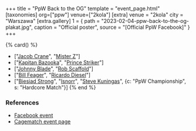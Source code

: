 +++
title = "PpW Back to the OG"
template = "event_page.html"
[taxonomies]
org=["ppw"]
venue=["2kola"]
[extra]
venue = "2kola"
city = "Warszawa"
[extra.gallery]
1 = { path = "2023-02-04-ppw-back-to-the-og-plakat.jpg", caption = "Official poster", source = "[Official PpW Facebook]" }
+++


{% card() %}
- ["[Jacob Crane](@/w/jacob-crane.md)", "[Mister Z](@/w/mister-z.md)"]
- ["[Kapitan Bazooka](@/w/kapitan-bazooka.md)", "[Prince Striker](@/w/royal-striker.md)"]
- ["[Johnny Blade](@/w/johnny-blade.md)", "[Rob Scaffold](@/w/rob-scaffold.md)"]
- ["[Bill Feager](@/w/feager.md)", "[Ricardo Diesel](@/w/ricardo-diesel.md)"]
- ["[Biesiad Strong](@/w/biesiad.md)", "[Isnorr](@/w/isnorr.md)", "[Steve Kuningas](@/w/steve-kuningas.md)", {c: "PpW Championship",
    s: "Hardcore Match"}]
{% end %}

### References

* [Facebook event](https://www.facebook.com/events/671650544511110/)
* [Cagematch event page](https://www.cagematch.net/?id=1&nr=388621)
